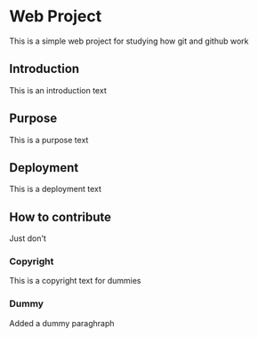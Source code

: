 # Web Project

This is a simple web project for studying how git and github work

## Introduction

This is an introduction text

## Purpose

This is a purpose text

## Deployment

This is a deployment text

## How to contribute

Just don't

### Copyright

This is a copyright text for dummies

### Dummy

Added a dummy paraghraph
